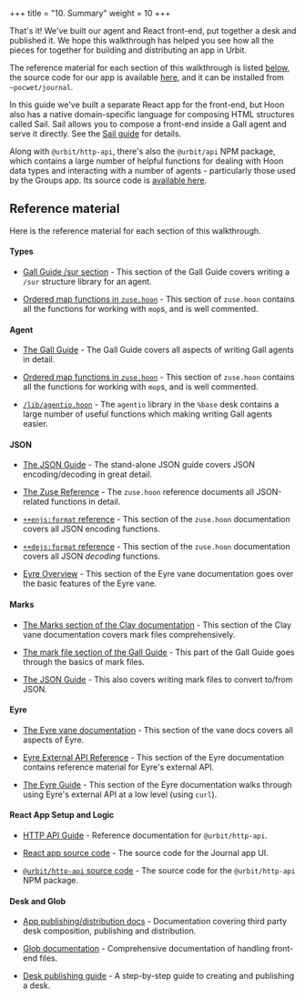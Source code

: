 +++
title = "10. Summary"
weight = 10
+++

That's it! We've built our agent and React front-end, put together a desk and
published it. We hope this walkthrough has helped you see how all the pieces
for together for building and distributing an app in Urbit.

The reference material for each section of this walkthrough is listed
[below](#reference-material), the source code for our app is available
[here](https://github.com/urbit/docs-examples/tree/main/journal-app), and it can
be installed from `~pocwet/journal`.

In this guide we've built a separate React app for the front-end, but Hoon also
has a native domain-specific language for composing HTML structures called Sail.
Sail allows you to compose a front-end inside a Gall agent and serve it
directly. See the [Sail guide](/guides/additional/hoon/sail) for details.

Along with `@urbit/http-api`, there's also the `@urbit/api` NPM package, which
contains a large number of helpful functions for dealing with Hoon data types
and interacting with a number of agents - particularly those used by the Groups
app. Its source code is [available
here](https://github.com/urbit/urbit/tree/master/pkg/npm/api).

## Reference material

Here is the reference material for each section of this walkthrough.

#### Types

- [Gall Guide /sur section](/guides/core/app-school/7-sur-and-marks#sur) -
  This section of the Gall Guide covers writing a `/sur` structure library for
  an agent.

- [Ordered map functions in
  `zuse.hoon`](https://github.com/urbit/urbit/blob/master/pkg/arvo/sys/zuse.hoon#L5284-L5688) -
  This section of `zuse.hoon` contains all the functions for working with
  `mop`s, and is well commented.

#### Agent

- [The Gall Guide](/guides/core/app-school/intro) - The Gall Guide covers all
  aspects of writing Gall agents in detail.

- [Ordered map functions in
  `zuse.hoon`](https://github.com/urbit/urbit/blob/master/pkg/arvo/sys/zuse.hoon#L5284-L5688) -
  This section of `zuse.hoon` contains all the functions for working with
  `mop`s, and is well commented.

- [`/lib/agentio.hoon`](https://github.com/urbit/urbit/blob/master/pkg/base-dev/lib/agentio.hoon) -
  The `agentio` library in the `%base` desk contains a large number of useful
  functions which making writing Gall agents easier.

#### JSON

- [The JSON Guide](/guides/additional/hoon/json-guide) - The stand-alone JSON guide
  covers JSON encoding/decoding in great detail.
- [The Zuse Reference](/reference/hoon/zuse/table-of-contents) - The
  `zuse.hoon` reference documents all JSON-related functions in detail.

- [`++enjs:format` reference](/reference/hoon/zuse/2d_1-5#enjsformat) -
  This section of the `zuse.hoon` documentation covers all JSON encoding
  functions.

- [`++dejs:format` reference](/reference/hoon/zuse/2d_6) - This section of
  the `zuse.hoon` documentation covers all JSON _decoding_ functions.

- [Eyre Overview](/reference/arvo/eyre/eyre) - This section of the Eyre vane
  documentation goes over the basic features of the Eyre vane.

#### Marks

- [The Marks section of the Clay documentation](/reference/arvo/clay/marks/marks) -
  This section of the Clay vane documentation covers mark files comprehensively.
- [The mark file section of the Gall
  Guide](/guides/core/app-school/7-sur-and-marks#mark-files) - This part of
  the Gall Guide goes through the basics of mark files.

- [The JSON Guide](/guides/additional/hoon/json-guide) - This also covers writing mark
  files to convert to/from JSON.

#### Eyre

- [The Eyre vane documentation](/reference/arvo/eyre/eyre) - This section of the vane
  docs covers all aspects of Eyre.
- [Eyre External API Reference](/reference/arvo/eyre/external-api-ref) - This section
  of the Eyre documentation contains reference material for Eyre's external API.

- [The Eyre Guide](/reference/arvo/eyre/guide) - This section of the Eyre
  documentation walks through using Eyre's external API at a low level (using
  `curl`).

#### React App Setup and Logic

- [HTTP API Guide](/guides/additional/http-api-guide) - Reference documentation for
  `@urbit/http-api`.

- [React app source
  code](https://github.com/urbit/docs-examples/tree/main/journal-app/ui) - The
  source code for the Journal app UI.

- [`@urbit/http-api` source
  code](https://github.com/urbit/urbit/tree/master/pkg/npm/http-api) - The
  source code for the `@urbit/http-api` NPM package.

#### Desk and Glob

- [App publishing/distribution docs](/guides/additional/dist/dist) -
  Documentation covering third party desk composition, publishing and
  distribution.

- [Glob documentation](/guides/additional/dist/glob) - Comprehensive documentation
  of handling front-end files.

- [Desk publishing guide](/guides/additional/dist/guide) - A step-by-step guide to
  creating and publishing a desk.
